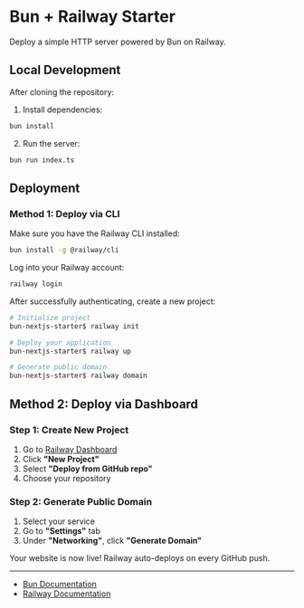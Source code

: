 # Bun + Railway Starter

Deploy a simple HTTP server powered by Bun on Railway.

## Local Development

After cloning the repository: 

1. Install dependencies:
```bash
bun install
```

2. Run the server:
```bash
bun run index.ts
```

## Deployment

### Method 1: Deploy via CLI

Make sure you have the Railway CLI installed:

```bash
bun install -g @railway/cli
```

Log into your Railway account:

```bash
railway login
```

After successfully authenticating, create a new project:

```bash
# Initialize project
bun-nextjs-starter$ railway init

# Deploy your application
bun-nextjs-starter$ railway up

# Generate public domain
bun-nextjs-starter$ railway domain
```

## Method 2: Deploy via Dashboard

### Step 1: Create New Project

1. Go to [Railway Dashboard](http://railway.com/?utm_medium=integration&utm_source=docs&utm_campaign=bun)
2. Click **"New Project"**
3. Select **"Deploy from GitHub repo"**
4. Choose your repository

### Step 2: Generate Public Domain

1. Select your service
2. Go to **"Settings"** tab
3. Under **"Networking"**, click **"Generate Domain"**

Your website is now live! Railway auto-deploys on every GitHub push.

---

- [Bun Documentation](https://bun.com/docs)
- [Railway Documentation](https://docs.railway.app)